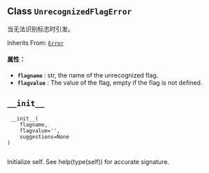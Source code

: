 

## Class  `UnrecognizedFlagError` 
当无法识别标志时引发。

Inherits From: [ `Error` ](https://tensorflow.google.cn/api_docs/python/tf/compat/v1/flags/Error)

#### 属性：
- **`flagname`** : str, the name of the unrecognized flag.
- **`flagvalue`** : The value of the flag, empty if the flag is not defined.


##  `__init__` 


```
 __init__(
    flagname,
    flagvalue='',
    suggestions=None
)
 
```

Initialize self.  See help(type(self)) for accurate signature.


